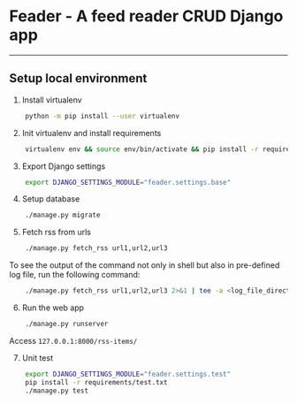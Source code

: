 # Feader - A feed reader CRUD Django app

---

## Setup local environment
1. Install virtualenv
```sh
    python -m pip install --user virtualenv
```

2. Init virtualenv and install requirements
```sh
    virtualenv env && source env/bin/activate && pip install -r requirements/base.txt
```

3. Export Django settings
```sh
    export DJANGO_SETTINGS_MODULE="feader.settings.base"
```

4. Setup database
```sh
    ./manage.py migrate
```

5. Fetch rss from urls
```sh
    ./manage.py fetch_rss url1,url2,url3
```

To see the output of the command not only in shell but also in pre-defined log file, run the following command:

```sh
    ./manage.py fetch_rss url1,url2,url3 2>&1 | tee -a <log_file_directory>
```

6. Run the web app
```sh
    ./manage.py runserver
```

Access `127.0.0.1:8000/rss-items/`

7. Unit test

```sh
    export DJANGO_SETTINGS_MODULE="feader.settings.test"
    pip install -r requirements/test.txt
    ./manage.py test
```
